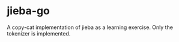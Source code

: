 # jieba-go

A copy-cat implementation of jieba as a learning exercise. Only the tokenizer is implemented.
